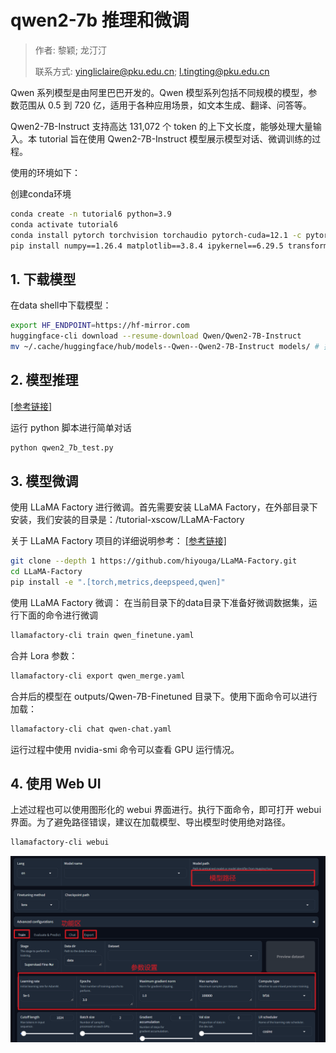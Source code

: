 # qwen2-7b 推理和微调 

> 作者: 黎颖; 龙汀汀
>
> 联系方式: yingliclaire@pku.edu.cn;   l.tingting@pku.edu.cn


Qwen 系列模型是由阿里巴巴开发的。Qwen 模型系列包括不同规模的模型，参数范围从 0.5 到 720 亿，适用于各种应用场景，如文本生成、翻译、问答等。

Qwen2-7B-Instruct 支持高达 131,072 个 token 的上下文长度，能够处理大量输入。本 tutorial 旨在使用 Qwen2-7B-Instruct 模型展示模型对话、微调训练的过程。

使用的环境如下：

创建conda环境

```bash
conda create -n tutorial6 python=3.9
conda activate tutorial6
conda install pytorch torchvision torchaudio pytorch-cuda=12.1 -c pytorch -c nvidia
pip install numpy==1.26.4 matplotlib==3.8.4 ipykernel==6.29.5 transformers==4.42.4
```

## 1. 下载模型

在data shell中下载模型：

```bash
export HF_ENDPOINT=https://hf-mirror.com
huggingface-cli download --resume-download Qwen/Qwen2-7B-Instruct
mv ~/.cache/huggingface/hub/models--Qwen--Qwen2-7B-Instruct models/ # 把模型移动到自定义的目录下
```

## 2. 模型推理

<!-- TODO 模型路径需要修改，除此以外，其余部分的模型路径均需要检查 -->

[[参考链接]](https://huggingface.co/Qwen/Qwen2-7B-Instruct)

运行 python 脚本进行简单对话

```bash
python qwen2_7b_test.py
```

## 3. 模型微调

使用 LLaMA Factory 进行微调。首先需要安装 LLaMA Factory，在外部目录下安装，我们安装的目录是：/tutorial-xscow/LLaMA-Factory

关于 LLaMA Factory 项目的详细说明参考： [[参考链接]](https://github.com/hiyouga/LLaMA-Factory)

```bash
git clone --depth 1 https://github.com/hiyouga/LLaMA-Factory.git
cd LLaMA-Factory
pip install -e ".[torch,metrics,deepspeed,qwen]"
```

使用 LLaMA Factory 微调：
在当前目录下的data目录下准备好微调数据集，运行下面的命令进行微调

```bash
llamafactory-cli train qwen_finetune.yaml
```

合并 Lora 参数：

```bash
llamafactory-cli export qwen_merge.yaml
```

合并后的模型在 outputs/Qwen-7B-Finetuned 目录下。使用下面命令可以进行加载：

```bash
llamafactory-cli chat qwen-chat.yaml
```

运行过程中使用 nvidia-smi 命令可以查看 GPU 运行情况。

## 4. 使用 Web UI

上述过程也可以使用图形化的 webui 界面进行。执行下面命令，即可打开 webui 界面。为了避免路径错误，建议在加载模型、导出模型时使用绝对路径。

```bash
llamafactory-cli webui
```

![alt text](image.png)


